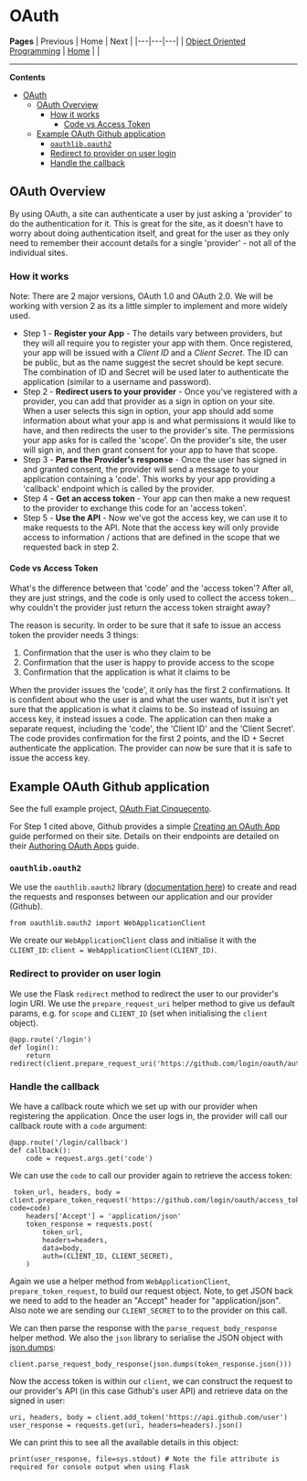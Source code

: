 # OAuth

**Pages**
| Previous | Home | Next |
|---|---|---|
| [Object Oriented Programming](https://github.com/rysharprules/Rython/blob/master/04_oop.md) | [Home](https://github.com/rysharprules/Rython) | |

----

**Contents**
- [OAuth](#oauth)
  - [OAuth Overview](#oauth-overview)
    - [How it works](#how-it-works)
      - [Code vs Access Token](#code-vs-access-token)
  - [Example OAuth Github application](#example-oauth-github-application)
    - [`oauthlib.oauth2`](#oauthliboauth2)
    - [Redirect to provider on user login](#redirect-to-provider-on-user-login)
    - [Handle the callback](#handle-the-callback)

## OAuth Overview

By using OAuth, a site can authenticate a user by just asking a 'provider' to do the authentication for it. This is great for the site, as it doesn't have to worry about doing authentication itself, and great for the user as they only need to remember their account details for a single 'provider' - not all of the individual sites.

### How it works

Note: There are 2 major versions, OAuth 1.0 and OAuth 2.0. We will be working with version 2 as its a little simpler to implement and more widely used.

- Step 1 - **Register your App** - The details vary between providers, but they will all require you to register your app with them. Once registered, your app will be issued with a _Client ID_ and a _Client Secret_. The ID can be public, but as the name suggest the secret should be kept secure. The combination of ID and Secret will be used later to authenticate the application (similar to a username and password).
- Step 2 - **Redirect users to your provider** - Once you've registered with a provider, you can add that provider as a sign in option on your site. When a user selects this sign in option, your app should add some information about what your app is and what permissions it would like to have, and then redirects the user to the provider's site. The permissions your app asks for is called the 'scope'. On the provider's site, the user will sign in, and then grant consent for your app to have that scope. 
- Step 3 - **Parse the Provider's response** - Once the user has signed in and granted consent, the provider will send a message to your application containing a 'code'. This works by your app providing a 'callback' endpoint which is called by the provider.
- Step 4 - **Get an access token** - Your app can then make a new request to the provider to exchange this code for an 'access token'.
- Step 5 - **Use the API** - Now we've got the access key, we can use it to make requests to the API. Note that the access key will only provide access to information / actions that are defined in the scope that we requested back in step 2.

#### Code vs Access Token

What's the difference between that 'code' and the 'access token'? After all, they are just strings, and the code is only used to collect the access token... why couldn't the provider just return the access token straight away? 

The reason is security. In order to be sure that it safe to issue an access token the provider needs 3 things:

1. Confirmation that the user is who they claim to be
1. Confirmation that the user is happy to provide access to the scope
1. Confirmation that the application is what it claims to be
   
When the provider issues the 'code', it only has the first 2 confirmations. It is confident about who the user is and what the user wants, but it isn't yet sure that the application is what it claims to be. So instead of issuing an access key, it instead issues a code. The application can then make a separate request, including the 'code', the 'Client ID' and the 'Client Secret'. The code provides confirmation for the first 2 points, and the ID + Secret authenticate the application. The provider can now be sure that it is safe to issue the access key.

## Example OAuth Github application

See the full example project, [OAuth Fiat Cinquecento](https://github.com/rysharprules/python-oauth-example/tree/exercise).

For Step 1 cited above, Github provides a simple [Creating an OAuth App](https://developer.github.com/apps/building-oauth-apps/creating-an-oauth-app/) guide performed on their site. Details on their endpoints are detailed on their [Authoring OAuth Apps](https://developer.github.com/apps/building-oauth-apps/authorizing-oauth-apps/) guide.

### `oauthlib.oauth2`

We use the `oauthlib.oauth2` library ([documentation here](https://oauthlib.readthedocs.io/en/latest/oauth2/clients/baseclient.html)) to create and read the requests and responses between our application and our provider (Github).

`from oauthlib.oauth2 import WebApplicationClient`

We create our `WebApplicationClient` class and initialise it with the `CLIENT_ID`: `client = WebApplicationClient(CLIENT_ID)`.

### Redirect to provider on user login

We use the Flask `redirect` method to redirect the user to our provider's login URI. We use the `prepare_request_uri` helper method to give us default params, e.g. for `scope` and `CLIENT_ID` (set when initialising the `client` object).

````
@app.route('/login')
def login():
    return redirect(client.prepare_request_uri('https://github.com/login/oauth/authorize'))
````

### Handle the callback

We have a callback route which we set up with our provider when registering the application. Once the user logs in, the provider will call our callback route with a `code` argument:

````
@app.route('/login/callback')
def callback():
    code = request.args.get('code')
````

We can use the `code` to call our provider again to retrieve the access token:

````
 token_url, headers, body = client.prepare_token_request('https://github.com/login/oauth/access_token', code=code)
    headers['Accept'] = 'application/json'
    token_response = requests.post(
        token_url,
        headers=headers,
        data=body,
        auth=(CLIENT_ID, CLIENT_SECRET),
    )
````

Again we use a helper method from `WebApplicationClient`, `prepare_token_request`, to build our request object. Note, to get JSON back we need to add to the header an "Accept" header for "application/json". Also note we are sending our `CLIENT_SECRET` to to the provider on this call.

We can then parse the response with the `parse_request_body_response` helper method. We also the `json` library to serialise the JSON object with [json.dumps](https://docs.python.org/3/library/json.html#json.dump):

`client.parse_request_body_response(json.dumps(token_response.json()))`

Now the access token is within our `client`, we can construct the request to our provider's API (in this case Github's user API) and retrieve data on the signed in user:

````
uri, headers, body = client.add_token('https://api.github.com/user')
user_response = requests.get(uri, headers=headers).json()
````

We can print this to see all the available details in this object:

`print(user_response, file=sys.stdout) # Note the file attribute is required for console output when using Flask`